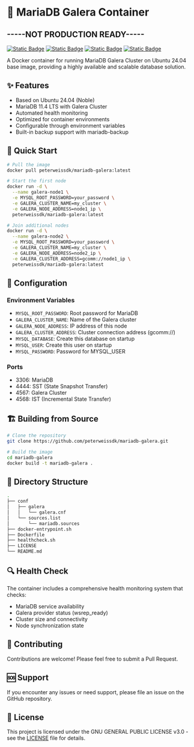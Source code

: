 # 💾 MariaDB Galera Container

## -----NOT PRODUCTION READY-----

[![Static Badge](https://img.shields.io/badge/Docker-Container-white?style=flat&logo=docker&logoColor=white&logoSize=auto&labelColor=black)](https://docker.com/)
[![Static Badge](https://img.shields.io/badge/Ubuntu-24.04-white?style=flat&logo=ubuntu&logoColor=white&logoSize=auto&labelColor=black)](https://www.ubuntu.com/)
[![Static Badge](https://img.shields.io/badge/MariaDB-V11.4-white?style=flat&logo=mariadb&logoColor=white&logoSize=auto&labelColor=black)](https://www.mariadb.org/)
[![Static Badge](https://img.shields.io/badge/GPL-V3-white?style=flat&logo=gnu&logoColor=white&logoSize=auto&labelColor=black)](https://www.gnu.org/licenses/gpl-3.0.en.html/)

A Docker container for running MariaDB Galera Cluster on Ubuntu 24.04 base image, providing a highly available and scalable database solution.

## ✨ Features

- Based on Ubuntu 24.04 (Noble)
- MariaDB 11.4 LTS with Galera Cluster
- Automated health monitoring
- Optimized for container environments
- Configurable through environment variables
- Built-in backup support with mariadb-backup

## 🚀 Quick Start

```bash
# Pull the image
docker pull peterweissdk/mariadb-galera:latest

# Start the first node
docker run -d \
  --name galera-node1 \
  -e MYSQL_ROOT_PASSWORD=your_password \
  -e GALERA_CLUSTER_NAME=my_cluster \
  -e GALERA_NODE_ADDRESS=node1_ip \
  peterweissdk/mariadb-galera:latest

# Join additional nodes
docker run -d \
  --name galera-node2 \
  -e MYSQL_ROOT_PASSWORD=your_password \
  -e GALERA_CLUSTER_NAME=my_cluster \
  -e GALERA_NODE_ADDRESS=node2_ip \
  -e GALERA_CLUSTER_ADDRESS=gcomm://node1_ip \
  peterweissdk/mariadb-galera:latest
```

## 🔧 Configuration

### Environment Variables

- `MYSQL_ROOT_PASSWORD`: Root password for MariaDB
- `GALERA_CLUSTER_NAME`: Name of the Galera cluster
- `GALERA_NODE_ADDRESS`: IP address of this node
- `GALERA_CLUSTER_ADDRESS`: Cluster connection address (gcomm://)
- `MYSQL_DATABASE`: Create this database on startup
- `MYSQL_USER`: Create this user on startup
- `MYSQL_PASSWORD`: Password for MYSQL_USER

### Ports

- 3306: MariaDB
- 4444: SST (State Snapshot Transfer)
- 4567: Galera Cluster
- 4568: IST (Incremental State Transfer)

## 🏗️ Building from Source

```bash
# Clone the repository
git clone https://github.com/peterweissdk/mariadb-galera.git

# Build the image
cd mariadb-galera
docker build -t mariadb-galera .
```

## 📝 Directory Structure

```bash
.
├── conf
│   ├── galera
│   │   └── galera.cnf
│   └── sources.list
│       └── mariadb.sources
├── docker-entrypoint.sh
├── Dockerfile
├── healthcheck.sh
├── LICENSE
└── README.md
```

## 🔍 Health Check

The container includes a comprehensive health monitoring system that checks:

- MariaDB service availability
- Galera provider status (wsrep_ready)
- Cluster size and connectivity
- Node synchronization state

## 🤝 Contributing

Contributions are welcome! Please feel free to submit a Pull Request.

## 🆘 Support

If you encounter any issues or need support, please file an issue on the GitHub repository.

## 📄 License

This project is licensed under the GNU GENERAL PUBLIC LICENSE v3.0 - see the [LICENSE](LICENSE) file for details.
